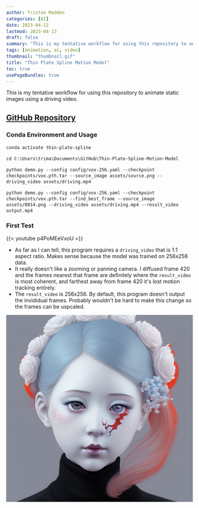 ```yaml
---
author: Tristan Madden
categories: [AI]
date: 2023-04-12
lastmod: 2023-04-13
draft: false
summary: "This is my tentative workflow for using this repository to animate static images using a driving video."
tags: [animation, ai, video]
thumbnail: "thumbnail.gif"
title: "Thin Plate Spline Motion Model"
toc: true
usePageBundles: true
---
```


This is my tentative workflow for using this repository to animate static images using a driving video.

## <a href="https://github.com/yoyo-nb/Thin-Plate-Spline-Motion-Model">GitHub Repository</a>

### Conda Environment and Usage

```Shell
conda activate thin-plate-spline
```
```Shell
cd C:\Users\trima\Documents\GitHub\Thin-Plate-Spline-Motion-Model
```
```Shell
python demo.py --config config/vox-256.yaml --checkpoint checkpoints/vox.pth.tar --source_image assets/source.png --driving_video assets/driving.mp4
```
```Shell
python demo.py --config config/vox-256.yaml --checkpoint checkpoints/vox.pth.tar --find_best_frame --source_image assets/0014.png --driving_video assets/driving.mp4 --result_video output.mp4
```

### First Test

{{< youtube p4PoMEeVxoU >}}

* As far as I can tell, this program requires a `driving_video` that is 1:1 aspect ratio. Makes sense because the model was trained on 256x256 data. 
* It really doesn't like a zooming or panning camera. I diffused frame 420 and the frames nearest that frame are definitely where the `result_video` is most coherent, and farthest away from frame 420 it's lost motion tracking entirely.
* The `result_video` is 256x256. By default, this program doesn't output the invididual frames. Probably wouldn't be hard to make this change so the frames can be uspcaled.

![This was the source_image used for the video above.](original.png)




